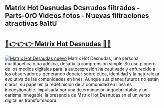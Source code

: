## Matrix Hot Desnudas D𝚎sn𝚞dos filtr𝚊dos - Parts-0rO Vid𝚎os f𝚘tos - N𝚞evas filtr𝚊ciones atr𝚊ctivas 9a1tU

# <h2><a href="http://mb4ckg8.tromn.icu/?c=Matrix+Hot+Desnudas">🔗👉👉👉 Matrix Hot Desnudas 🔗🔗</a></h2>

[![Matrix Hot Desnudas nuevo](https://i.imgur.com/pEAQMta.gif)](http://mb4ckg8.tromn.icu/?c=Matrix+Hot+Desnudas)
Matrix Hot Desnudas, una persona multifacética y paradójica, desafía la comprensión simple. Su uso pionero de los medios digitales para la autoexpresión ha cautivado y enfurecido a los observadores, generando debates sobre ética, identidad y la naturaleza evolutiva de las comunidades en línea. Aunque sus planes futuros no están claros, su papel en la redefinición de la comunidad en línea es incuestionable. Impulsada por una determinación inquebrantable y un carisma innegable, la presencia de Matrix Hot Desnudas en el universo digital es transformadora.
